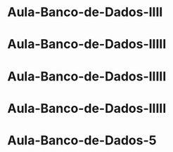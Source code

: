 # Aula-Banco-de-Dados-IIII
# Aula-Banco-de-Dados-IIIII
# Aula-Banco-de-Dados-IIIII
# Aula-Banco-de-Dados-IIIII
# Aula-Banco-de-Dados-5

